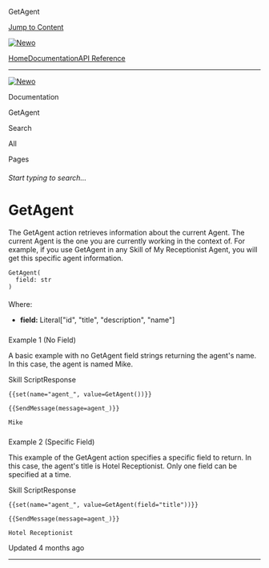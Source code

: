 GetAgent

[Jump to Content](#content)

[![Newo](https://files.readme.io/895bdeef8322f081f6d0f4507a17e414930dfddfddf1de452f458dc00698ca84-small-svgviewer-png-output_9.png)](/)

[Home](/)[Documentation](/docs)[API Reference](/reference)

* * *

[![Newo](https://files.readme.io/895bdeef8322f081f6d0f4507a17e414930dfddfddf1de452f458dc00698ca84-small-svgviewer-png-output_9.png)](/)

Documentation

GetAgent

Search

All

Pages

###### Start typing to search…

# GetAgent

The GetAgent action retrieves information about the current Agent. The current Agent is the one you are currently working in the context of. For example, if you use GetAgent in any Skill of My Receptionist Agent, you will get this specific agent information.

```
GetAgent(
  field: str
)
```

#### 

Where:

[](#where)

*   **field:** Literal\["id", "title", "description", "name"\]

### 

Example 1 (No Field)

[](#example-1-no-field)

A basic example with no GetAgent field strings returning the agent's name. In this case, the agent is named Mike.

Skill ScriptResponse

```
{{set(name="agent_", value=GetAgent())}}

{{SendMessage(message=agent_)}}
```

```
Mike
```

### 

Example 2 (Specific Field)

[](#example-2-specific-field)

This example of the GetAgent action specifies a specific field to return. In this case, the agent's title is Hotel Receptionist. Only one field can be specified at a time.

Skill ScriptResponse

```
{{set(name="agent_", value=GetAgent(field="title"))}}

{{SendMessage(message=agent_)}}
```

```
Hotel Receptionist
```

Updated 4 months ago

* * *
